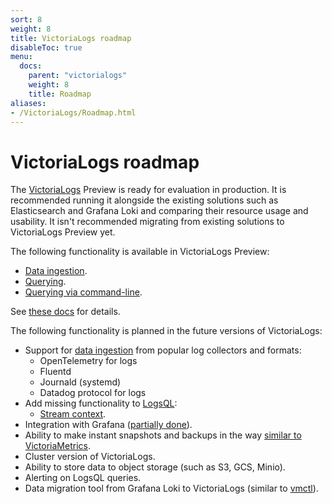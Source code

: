 ```yaml
---
sort: 8
weight: 8
title: VictoriaLogs roadmap
disableToc: true
menu:
  docs:
    parent: "victorialogs"
    weight: 8
    title: Roadmap
aliases:
- /VictoriaLogs/Roadmap.html
---
```


# VictoriaLogs roadmap

The [VictoriaLogs](https://docs.victoriametrics.com/victorialogs/) Preview is ready for evaluation in production.
It is recommended running it alongside the existing solutions such as Elasticsearch and Grafana Loki
and comparing their resource usage and usability.
It isn't recommended migrating from existing solutions to VictoriaLogs Preview yet.

The following functionality is available in VictoriaLogs Preview:

- [Data ingestion](https://docs.victoriametrics.com/victorialogs/data-ingestion/).
- [Querying](https://docs.victoriametrics.com/victorialogs/querying/).
- [Querying via command-line](https://docs.victoriametrics.com/victorialogs/querying/#command-line).

See [these docs](https://docs.victoriametrics.com/victorialogs/) for details.

The following functionality is planned in the future versions of VictoriaLogs:

- Support for [data ingestion](https://docs.victoriametrics.com/victorialogs/data-ingestion/) from popular log collectors and formats:
  - OpenTelemetry for logs
  - Fluentd
  - Journald (systemd)
  - Datadog protocol for logs
- Add missing functionality to [LogsQL](https://docs.victoriametrics.com/victorialogs/logsql/):
  - [Stream context](https://docs.victoriametrics.com/victorialogs/logsql/#stream-context).
- Integration with Grafana ([partially done](https://github.com/VictoriaMetrics/victorialogs-datasource)).
- Ability to make instant snapshots and backups in the way [similar to VictoriaMetrics](https://docs.victoriametrics.com/#how-to-work-with-snapshots).
- Cluster version of VictoriaLogs.
- Ability to store data to object storage (such as S3, GCS, Minio).
- Alerting on LogsQL queries.
- Data migration tool from Grafana Loki to VictoriaLogs (similar to [vmctl](https://docs.victoriametrics.com/vmctl/)).
